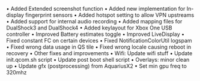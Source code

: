 • Added Extended screenshot function
• Added new implementation for In-display fingerprint sensors
• Added hotspot setting to allow VPN upstreams
• Added support for internal audio recording
• Added mapping files for DualShock3 and DualShock4
• Added keylayout for Xbox One USB controller
• Improved Battery estimates toggle
• Improved LiveDisplay
• Fixed constant FC on certain devices
• Fixed NotificationColorUtil logspam
• Fixed wrong data usage in QS tile
• Fixed wrong locale causing reboot in recovery
• Other fixes and improvements
• Wifi: Update wifi stuff
• Update init.qcom.sh script
• Update post boot shell script
• Overlays: minor clean up
• Update gfx (postprocessing) from AquariusX2
• Set min gpu freq to 320mhz
